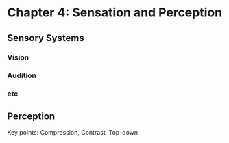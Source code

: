 # Chapter 4: Sensation and Perception

## Sensory Systems

### Vision

### Audition

### etc

## Perception

Key points: Compression, Contrast, Top-down



